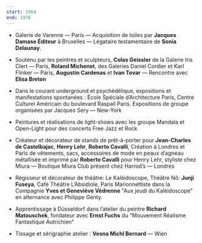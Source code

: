 ```yaml
---
start: 1964
end: 1976
---
```


- Galerie de Varenne — Paris — Acquisition de toiles par **Jacques Damase Éditeur** à Bruxelles — Légataire testamentaire de **Sonia Delaunay**.
- Soutenu par les peintres et sculpteurs, **Colas Geissler** de la Galerie Iris Clert — Paris, **Roland Michenet**, des Galeries Daniel Cordier et Karl Flinker — Paris, **Augustin Cardenas** et **Ivan Tovar** — Rencontre avec **Elisa Breton**

- Dans le courant underground et psychédélique, expositions et manifestations spontanées : École Spéciale d’Architecture Paris, Centre Culturel Américain du boulevard Raspail Paris, Expositions de groupe organisées par Jacques Sery — New-York
- Peintures et réalisations de light-shows avec les groupe Mandala et Open-Light pour des concerts Free Jazz et Rock

- Créateur et décorateur de stands de prêt-à-porter pour **Jean-Charles de Castelbajac**, **Henry Lehr**, **Roberto Cavalli**, Création à Londres et Paris de vêtements, sacs, accessoires de mode en peaux d’agneau métallisée et imprimé par **Roberto Cavalli** pour Henry Lehr, styliste chez Miura — Boutique Miura Club présent chez Harrod’s — Londres

- Régisseur et décorateur de théâtre: Le Kaléidoscope, Théâtre Nô: **Junji Fuseya**, Café Théâtre L’Absidiole, Paris Marionnettiste dans la Compagnie **Yves et Geneviève Védrenne** "Aux jeudi du Kaléidoscope" en alternance avec Philippe Genty.

- Apprentissage à Düsseldorf dans l’atelier du peintre **Richard Matouschek**, fondateur avec **Ernst Fuchs** du "Mouvement Réalisme Fantastique Autrichien"
- Tissage et sérigraphie atelier : **Vesna Michl Bernard** — Wien
